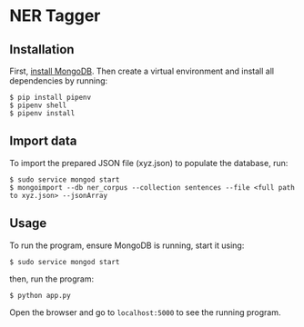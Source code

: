 # NER Tagger

## Installation
First, [install MongoDB](https://docs.mongodb.com/manual/installation/). Then create a virtual environment and install all dependencies by running:
```
$ pip install pipenv
$ pipenv shell
$ pipenv install
```

## Import data
To import the prepared JSON file (xyz.json) to populate the database, run:
```
$ sudo service mongod start
$ mongoimport --db ner_corpus --collection sentences --file <full path to xyz.json> --jsonArray
```

## Usage
To run the program, ensure MongoDB is running, start it using:
```
$ sudo service mongod start
```
then, run the program:
```
$ python app.py
```
Open the browser and go to `localhost:5000` to see the running program.
